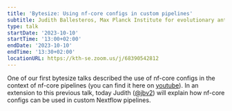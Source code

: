 ```yaml
---
title: 'Bytesize: Using nf-core configs in custom pipelines'
subtitle: Judith Ballesteros, Max Planck Institute for evolutionary anthropology
type: talk
startDate: '2023-10-10'
startTime: '13:00+02:00'
endDate: '2023-10-10'
endTime: '13:30+02:00'
locationURL: https://kth-se.zoom.us/j/68390542812
---
```


One of our first bytesize talks described the use of nf-core configs in the context of nf-core pipelines (you can find it here on [youtube](https://youtu.be/cXBYusdjrc0)). In an extension to this previous talk, today Judith ([@jbv2](https://github.com/jbv2)) will explain how nf-core configs can be used in custom Nextflow pipelines.
